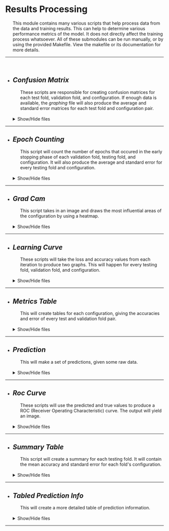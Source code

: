 # **Results Processing**
<ul> 
    This module contains many various scripts that help process data from the data and training results. This can help to determine various performance metrics of the model. It does not directly affect the training process whatsoever. 
    All of these submodules can be run manually, or by using the provided Makefile. View the makefile or its documentation for more details.

</ul> <hr> <br> 

+ ## ***Confusion Matrix***
    <ul> 
        These scripts are responsible for creating confusion matrices for each test fold, validation fold, and configuration. If enough data is available, the <i>graphing</i> file will also produce the average and standard error matrices for each test fold and configuration pair.
    </ul> <br>
    <details>
    <summary>Show/Hide files</summary>

    1) ### ***confusion_matrix.py:***
        ***Example:*** 
        >python3 confusion_matrix.py -j my_config.json

        <details>
        
        * ***Input:*** The configuration file. *(Optional)*
        * ***Output:*** A confusion matrix in CSV format.
        * ***confusion_matrix_config.json:***
            ```json
                {
                    "pred_path": "[path]/example_test_X_val_Y_val_predicted_index.csv",
                    "true_path": "[path]/example_test_X_val_Y_val true label index.csv",

                    "output_path": "[path]/confusion_matrix",
                    "output_file_prefix": "example_test_X_val_Y_val",

                    "label_types": [ "A", "B", "C" ]
                }
            ```
            * ***pred_path:*** The file path to the *indexed* predicted values of a specific testing fold, validation fold, and configuration.
            * ***true_path:*** The file path to the indexed true values of a specific testing fold, validation fold, and configuration.
            * ***output_path:*** The directory path to where the CSV file should be written. 
            * ***output_file_prefix:*** This will result in a file named "*[prefix]_conf_matrix.csv*" 
            * ***label_types:*** These are the labels that will appear on the output matrix.

        </details> <hr> <br>

    
    2) ### ***confusion_matrix_many.py:***
        >python3 confusion_matrix_many.py -j my_config.json

        <details>

        * ***Input:*** The configuration file. *(Optional)*
        * ***Output:*** Many confusion matrices in CSV format.
        * ***confusion_matrix_many_config.json:***
            ```json
                {
                    "data_path": "[path]/data",
                    "output_path": "[path]/confusion_matrix",

                    "label_types": { "A": 0, "B": 1, "C": 2 }
                }
            ```
            * ***data_path:*** The file path to the overall data. This folder should contain the testing folds' directories.
            * ***output_path:*** The directory path to where the confusion matrix CSV files should be written.
            * ***label_types:*** These are the labels that will appear on the output matrix.

        </details> <hr> <br>
    
    3) ### ***confusion_matrix_many_means.py:***
        ***Example:*** 
        >python3 confusion_matrix_many_means.py -j my_config.json

        <details>

        * ***Input:*** The configuration file. *(Optional)*
        * ***Output:*** Many confusion means in CSV format and their standard error.
        * ***confusion_matrix_many_means_config.json:***
            ```json
                {
                    "data_path": "[path]/data",
                    "matrices_path": "[path]/confusion_matrix",
                    "means_output_path": "[path]/confusion_matrix_means",
        
                    "round_to": 2,

                    "label_types": [ "A", "B", "C" ]
                }
            ```
            * ***data_path:*** The file path to the overall data. This folder should contain the testing folds' directories.
            * ***matrices_path:*** The directory path to the confusion matrices.
            * ***means_output_path:*** The directory path to where the confusion matrix CSV files should be written.
            * ***round_to:*** Allows for the rounding of output values.
            * ***label_types:*** These are the labels that will appear on the output matrix.
        
        </details> <hr> <br> <br> 
    </details>
<hr>


+ ## ***Epoch Counting***
    <ul> 
        This script will count the number of epochs that occured in the early stopping phase of each validation fold, testing fold, and configuration. It will also produce the average and standard error for every testing fold and configuration.
    </ul> <br>
    <details>
    <summary>Show/Hide files</summary>

    1) ### ***epoch_counting.py:***
        ***Example:*** 
        >python3 epoch_counting.py -j my_config.json

        <details>

        * ***Input:*** The configuration file. *(Optional)*
        * ***Output:*** Two CSV files. One for the every epoch count. The other for the average and standard error of each testing fold.
        * ***epoch_counting_config.json:***
            ```json
                {
                    "data_path": "[path]/data/",
                    "output_path": "[path]/epoch_output/"
                }
            ```
            * ***data_path:*** The file path to the overall data. This folder should contain the testing folds' directories.
            * ***output_path:*** The directory path to where the confusion matrix CSV files should be written.

        <details> <hr> <br> <br>
    </details>     
<hr>



+ ## ***Grad Cam***
    <ul> 
        This script takes in an image and draws the most influential areas of the configuration by using a heatmap. 
    </ul> <br>
    <details>
    <summary>Show/Hide files</summary>

    1) ### ***grad_cam.py:***
        ***Example:*** 
        >python3 grad_cam.py -j my_config.json

        <details>

        * ***Input:*** The configuration file. *(Optional)*
        * ***Output:*** One or more images.
        * ***grad_cam_config.json:***
            ```json
                {
                    "input_model_address": "[path]/model.h5",
                    "input_img_address": "[path]/img.png",
                    "output_image_address": "[path]/grad_cam",
                    "alpha": 0.7,
                    "last_conv_layer_name": ""
                }
            ```
            * ***input_model_address:*** The filepath to the trained model.
            * ***input_img_address:*** The input image to alter.
            * ***output_image_address:*** The address to output an image to.
            * ***alpha:*** The new image's alpha value.
            * ***last_conv_layer_name:*** The particular layer name within the model. If not provided, is automatically detected. *(Optional)*

        <details> <hr> <br>

    2) ### ***grad_cam_many.py:***
        ***Example:*** 
        >python3 grad_cam_many.py -j my_config.json

        <details>

        * ***Input:*** The configuration file. *(Optional)*
        * ***Output:*** One or more images.
        * ***grad_cam_many.json:***
            ```json
                {
                    "input_model_address": "[path]/model.h5",
                    "input_img_address": "[path]/img.png",
                    "output_image_address": "[path]/grad_cam",
                    "alpha": 0.7,
                    "last_conv_layer_name": "",

                    "query":{
                        "cutoff_number_of_results": -1,
                        "sort_images": true,

                        "test_subject": ["k2", "k4"],

                        "match": [true, false],

                        "true_label": ["ligament"],
                        "true_label_index": [],

                        "pred_label": [],
                        "pred_label_index": [2, 3],

                        "true_predicted_label_pairs": [],
                        "true_predicted_index_pairs": [[1, 2], [3, 3]] 
                }
            ```
            * ***input_model_address:*** The filepath to the trained model.
            * ***input_img_address:*** The input image to alter.
            * ***output_image_address:*** The address to output an image to.
            * ***alpha:*** The new image's alpha value.
            * ***last_conv_layer_name:*** The particular layer name within the model. If not provided, is automatically detected. *(Optional)*
            * ***query:*** All of the arguements within the query are entirely optional. This chooses specific images given the input path. For example, setting *match* to true will only output images with correct predictions. *(Optional)*

        </details> <br> <br>
    </details>
<hr>


+ ## ***Learning Curve***
    <ul> These scripts will take the loss and accuracy values from each iteration to produce two graphs. This will happen for every testing fold, validation fold, and configuration.
    </ul> <br>
    <details>
    <summary>Show/Hide files</summary>

    1) ### ***learning_curve.py:***
        ***Example:*** 
        >python3 learning_curve.py -j my_config.json

        <details>

        * ***Input:*** The configuration file. *(Optional)*
        * ***Output:*** Two images. One for accuracy and the other for loss.
        * ***learning_curve_config.json:***
            ```json
                {
                    "input_path": "[path]/[config]/[test fold]/",
                    "output_path": "[path]/learning_curve",

                    "loss_line_color": "r",
                    "val_loss_line_color": "b",
                    "acc_line_color": "b",
                    "val_acc_line_color": "r",

                    "font_family": "DejaVu Sans",
                    "label_font_size": 12,
                    "title_font_size": 12,

                    "save_resolution": 600,
                    "save_format": "png"
                }
            ```
            * ***input_path:*** The directory path of a particular testing fold.
            * ***output_path:*** The directory path to where the PNG files should be written. 
            * ***loss_line_color:*** Color of the loss line. 
            * ***val_loss_line_color:*** Color of the validation loss line.
            * ***acc_line_color:*** Color of the accuracy line.
            * ***val_acc_line_color:*** Color of the validation accuracy line. 
            * ***font_family:*** The font to be used with the PyPlot graphing tool.
            * ***label_font_size:*** Size of the axis label fonts.
            * ***title_font_size:*** Size of the title font. 
            * ***save_resolution:*** Resolution of the image output.
            * ***save_format:*** Image type to save.

        </details> <hr> <br>
    

    2) ### ***learning_curve_many.py:***
        ***Example:*** 
        >python3 learning_curve_many.py -j my_config.json

        <details>

        * ***Input:*** The configuration file. *(Optional)*
        * ***Output:*** Many images, for every testing fold, validation fold, and configuration.
        * ***learning_curve_many_config.json:***
            ```json
                {
                    "data_path": "[path]/data/",
                    "output_path": "[path]/learning_curve",

                    "loss_line_color": "r",
                    "val_loss_line_color": "b",
                    "acc_line_color": "b",
                    "val_acc_line_color": "r",

                    "font_family": "DejaVu Sans",
                    "label_font_size": 12,
                    "title_font_size": 12,

                    "save_resolution": 600,
                    "save_format": "png"
                }
            ```
            * ***data_path:*** The directory path of the data as a whole. This folder should contain the testing fold directories.
            * ***output_path:*** The directory path to where the PNG files should be written. 
            * ***loss_line_color:*** Color of the loss line. 
            * ***val_loss_line_color:*** Color of the validation loss line.
            * ***acc_line_color:*** Color of the accuracy line.
            * ***val_acc_line_color:*** Color of the validation accuracy line.
            * ***font_family:*** The font to be used with the PyPlot graphing tool.
            * ***label_font_size:*** Size of the axis label fonts.
            * ***title_font_size:*** Size of the title font. 
            * ***save_resolution:*** Resolution of the image output.
            * ***save_format:*** Image type to save.

        </details> <hr> <br> <br>
    </details>
<hr>



+ ## ***Metrics Table***
    <ul> This will create tables for each configuration, giving the accuracies and error of every test and validation fold pair.
    </ul> <br>
    <details>
    <summary>Show/Hide files</summary>

    1) ### ***metrics_table.py:***
        ***Example:*** 
        > python3 metrics_table.py -j my_config.json

        <details>
        
        * ***Input:*** The configuration file. *(Optional)*
        * ***Output:*** A CSV file.
        * ***metrics_table_config.json:***
            ```json
                {
                    "data_path": "[path]/data/",
                    "output_path": "[path]/metrics_output",
                    "output_filename": "metrics_table",

                    "round_to": 6
                }
            ```
            * ***data_path:*** The directory path of the data as a whole. This folder should contain the testing fold directories.
            * ***output_path:*** The directory path to where the CSV file should be written. 
            * ***output_filename:*** This will result in a file named "*[name].csv*" 
            * ***round_to:*** This will allow the rounding of output values.

        </details> <hr> <br> <br>
    </details>
<hr>



+ ## ***Prediction***
    <ul> This will make a set of predictions, given some raw data.
    </ul> <br>
    <details>
    <summary>Show/Hide files</summary>

    1) ### ***prediction.py:***
        ***Example:*** 
        > python3 prediction.py -j my_config.json

        <details>
        
        * ***Input:*** The configuration file. *(Optional)*
        * ***Output:*** A CSV file.
        *  ***prediction_config.json:***
           ```json 
            {
                "prediction_output": "[path]/predictions",
                "test_subject_data_input": {
                    "subject_name": "[path]/Test_subject_[subject_name]"
                },
                "model_input": {
                    "model_name": "[path]/[model].h5"
                },
        
                "batch_size": 8,
                "output_tabled_info": true,
                "use_true_labels": false,
                    
                "image_settings": {
                    "mean": 0,
                    "use_mean": "false",
                    "class_names": "A,B,C,D",
                    "channels": 1,
                    "do_cropping" : "false",
                    "offset_height": 0,
                    "offset_width": 0,
                    "target_height": 241,
                    "target_width": 181
               }
            }
           ```
           * ***prediction_output:*** Where to output predictions.
           * ***test_subject_data_input:*** A dictionary of subject - path form.
           * ***model_input:*** A dictionary of model - path form. 
           * ***batch_size:*** The size of batches to predict with.
           * ***output_tabled_info:*** If true, will output tabled information of the predictions automatically.
           * ***use_true_labels:*** If false, the predictions will be made without any true labels. I.e. it will only guess what labels go to what image.
           * ***image_settings:*** How to alter the given images. Mainly should worry about 'class_names'.

        </details> <hr> <br> <br>
    </details>
<hr>



+ ## ***Roc Curve***
    <ul> These scripts will use the predicted and true values to produce a ROC (Receiver Operating Characteristic) curve. The output will yield an image.
    </ul> <br>
    <details>
    <summary>Show/Hide files</summary>

    1) ### ***roc_curve.py:***
        ***Example:*** 
        >python3 roc_curve.py -j my_config.json

        <details>

        * ***Input:*** The configuration file. *(Optional)*
        * ***Output:*** One image.
        * ***roc_curve_config.json:***
            ```json
                {
                    "pred_path": "[path]/example_test_X_val_Y_val_predicted.csv",
                    "true_path": "[path]/example_test_X_val_Y_val true label index.csv",
                    "output_path": "[path]/roc_curve",
                    "output_file_prefix": "roc_curve_example",

                    "line_width": "2",
                    "label_types": ["A", "B", "C"],
                    "line_colors": ["red", "blue", "yellow"],

                    "font_family": "DejaVu Sans",
                    "label_font_size": 12,
                    "title_font_size": 12,

                    "save_resolution": "figure",
                    "save_format": "png"
                }
            ```
            * ***pred_path:*** The file path to the *non-indexed* predicted values of a specific testing fold, validation fold, and configuration.
            * ***true_path:*** The file path to the indexed true values of a specific testing fold, validation fold, and configuration. 
            * ***output_path:*** The directory path to where the CSV file should be written. 
            * ***output_file_prefix:*** This will result in a file named "*[prefix]_conf_matrix.csv*" 
            * ***line_width:*** Width of the line. 
            * ***label_types:*** Axis labels.
            * ***line_colors:*** Color of the ROC curve.
            * ***font_family:*** The font to be used with the PyPlot graphing tool.
            * ***label_font_size:*** Size of the axis label fonts.
            * ***title_font_size:*** Size of the title font. 
            * ***save_resolution:*** Resolution of the image output.
            * ***save_format:*** Image type to save.
        
        </details> <hr> <br>
    
    2) ### ***roc_curve_many.py:***
        ***Example:*** 
        >python3 roc_curve_many.py -j my_config.json
        
        <details>

        * ***Input:*** The configuration file. *(Optional)*
        * ***Output:*** Many images, for every testing fold, validation fold, and configuration.
          * ***roc_curve_many_config.json:***
          ```json
              {
                  "data_path": "[path]/data/",
                  "output_path": "[path]/roc_output",

                  "line_width": "2",
                  "label_types": ["A", "B", "C"],
                  "line_colors": ["red", "blue", "yellow"],

                  "font_family": "DejaVu Sans",
                  "label_font_size": 12,
                  "title_font_size": 12,

                  "save_resolution": "figure",
                  "save_format": "png"
              }
          ```
          * ***data_path:*** The directory path of the data as a whole. This folder should contain the testing fold directories.
          * ***output_path:*** The directory path to where the PNG files should be written. 
          * ***line_width:*** Width of the line. 
          * ***label_types:*** Axis labels.
          * ***line_colors:*** Color of the ROC curve.
          * ***font_family:*** The font to be used with the PyPlot graphing tool.
          * ***label_font_size:*** Size of the axis label fonts.
          * ***title_font_size:*** Size of the title font. 
          * ***save_resolution:*** Resolution of the image output.
          * ***save_format:*** Image type to save.

        </details> <hr> <br> <br>
    </details>
<hr>



+ ## ***Summary Table***
    <ul> This script will create a summary for each testing fold. It will contain the mean accuracy and standard error for each fold's configuration.
    </ul> <br>
    <details>
    <summary>Show/Hide files</summary>

    1) ### ***summary_table.py:***
        ***Example:*** 
        > python3 summary_table.py -j my_config.json

        <details>

        * ***Input:*** The configuration file. *(Optional)*
        * ***Output:*** A CSV file.
        * ***summary_table_config.json:***
            ```json
                {
                    "data_path": "[path]/data/",
                    "output_path": "[path]/summary_output",
                    "output_filename": "summary_table",

                    "round_to": 6
                }
            ```
            * ***data_path:*** The directory path of the data as a whole. This folder should contain the testing fold directories.
            * ***output_path:*** The directory path to where the CSV file should be written. 
            * ***output_filename:*** This will result in a file named "*[name].csv*" 
            * ***round_to:*** This will allow the rounding of output values.

       </details> <hr>  <br> <br>
    </details>
<hr>



+ ## ***Tabled Prediction Info***
    <ul> This will create a more detailed table of prediction information.
    </ul> <br>
    <details>
    <summary>Show/Hide files</summary>

    1) ### ***tabled_prediction_info.py:***
        ***Example:*** 
        > python3 tabled_prediction_info.py -j my_config.json

        <details>

        * ***Input:*** The configuration file. *(Optional)*
        * ***Output:*** A CSV file.
        * ***tabled_prediction_info.json:***
            ```json
                {
                    "data_path": "[path]/data/",
                    "output_path": "[path]/summary_output",
  
                    "use_true_labels": true,

                    "label_types": {"0":"A", "1":"B", "2":"C"}
                }
            ```
            * ***data_path:*** The directory path of the data as a whole. This folder should contain the testing fold directories.
            * ***output_path:*** The directory path to where the CSV file should be written.
            * ***use_true_labels:*** Specifies whether to look for an image's true label or not.
            * ***label_types:*** The labels and their index.

       </details> <hr> <br> <br>
    </details>
<hr>
